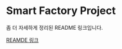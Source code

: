 # Smart Factory Project

좀 더 자세하게 정리된 README 링크입니다.

[REAMDE 링크](https://github.com/June222/capstone-2023-1-02)

